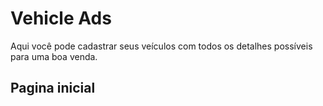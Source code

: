 # Vehicle Ads

Aqui você pode cadastrar seus veículos com todos os detalhes possíveis para uma boa venda.

## Pagina inicial
